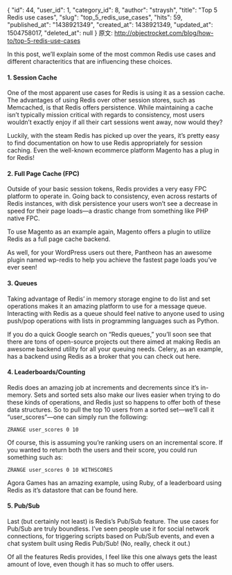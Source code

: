 {
    "id": 44,
    "user_id": 1,
    "category_id": 8,
    "author": "straysh",
    "title": "Top 5 Redis use cases",
    "slug": "top_5_redis_use_cases",
    "hits": 59,
    "published_at": "1438921349",
    "created_at": 1438921349,
    "updated_at": 1504758017,
    "deleted_at": null
}
原文: http://objectrocket.com/blog/how-to/top-5-redis-use-cases

In this post, we’ll explain some of the most common Redis use cases and different characteritics that are influencing these choices.

#### 1. Session Cache

One of the most apparent use cases for Redis is using it as a session cache. The advantages of using Redis over other session stores, such as Memcached, is that Redis offers persistence. While maintaining a cache isn’t typically mission critical with regards to consistency, most users wouldn’t exactly enjoy if all their cart sessions went away, now would they?

Luckily, with the steam Redis has picked up over the years, it’s pretty easy to find documentation on how to use Redis appropriately for session caching. Even the well-known ecommerce platform Magento has a plug in for Redis!

#### 2. Full Page Cache (FPC)

Outside of your basic session tokens, Redis provides a very easy FPC platform to operate in. Going back to consistency, even across restarts of Redis instances, with disk persistence your users won’t see a decrease in speed for their page loads—a drastic change from something like PHP native FPC.

To use Magento as an example again, Magento offers a plugin to utilize Redis as a full page cache backend.

As well, for your WordPress users out there, Pantheon has an awesome plugin named wp-redis to help you achieve the fastest page loads you’ve ever seen!

#### 3. Queues

Taking advantage of Redis’ in memory storage engine to do list and set operations makes it an amazing platform to use for a message queue. Interacting with Redis as a queue should feel native to anyone used to using push/pop operations with lists in programming languages such as Python.

If you do a quick Google search on “Redis queues,” you’ll soon see that there are tons of open-source projects out there aimed at making Redis an awesome backend utility for all your queuing needs. Celery, as an example, has a backend using Redis as a broker that you can check out here.

#### 4. Leaderboards/Counting

Redis does an amazing job at increments and decrements since it’s in-memory. Sets and sorted sets also make our lives easier when trying to do these kinds of operations, and Redis just so happens to offer both of these data structures. So to pull the top 10 users from a sorted set—we’ll call it “user_scores”—one can simply run the following:

```
ZRANGE user_scores 0 10
```
Of course, this is assuming you’re ranking users on an incremental score. If you wanted to return both the users and their score, you could run something such as:

```
ZRANGE user_scores 0 10 WITHSCORES
```
Agora Games has an amazing example, using Ruby, of a leaderboard using Redis as it’s datastore that can be found here.

#### 5. Pub/Sub

Last (but certainly not least) is Redis’s Pub/Sub feature. The use cases for Pub/Sub are truly boundless. I’ve seen people use it for social network connections, for triggering scripts based on Pub/Sub events, and even a chat system built using Redis Pub/Sub! (No, really, check it out.)

Of all the features Redis provides, I feel like this one always gets the least amount of love, even though it has so much to offer users.